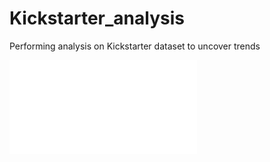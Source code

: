 # Kickstarter_analysis
Performing analysis on Kickstarter dataset to uncover trends

![hustlin_erd](erd.pdf)
